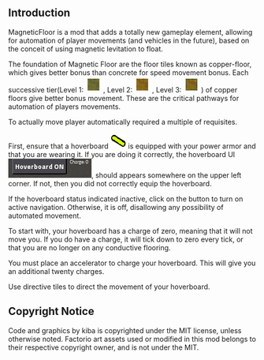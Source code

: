 

## Introduction

MagneticFloor is a mod that adds a totally new gameplay element, allowing for automation of player movements (and vehicles in the future), based on the conceit of using magnetic levitation to float.

The foundation of Magnetic Floor are the floor tiles known as copper-floor, which gives better bonus than concrete for speed movement bonus. Each successive tier(Level 1: ![Copper Floor](graphics/icons/copper-floor-icon.png) , Level 2: ![Copper Floor Level2](graphics/icons/copper-floor-icon_level2.png) , Level 3: ![Copper Floor Level3](graphics/icons/copper-floor-icon_level3.png)  ) of copper floors give better bonus movement. These are the critical pathways for automation of players movements.

To actually move player automatically required a multiple of requisites.

First, ensure that a hoverboard ![hoverboard](graphics/icons/hoverboard-icon.png) is equipped with your power armor and that you are wearing it. If you are doing it correctly, the hoverboard UI ![hoverboard_ui](graphics/examples/hoverboard-ui.png), should appears somewhere on the upper left corner. If not, then you did not correctly equip the hoverboard. 

If the hoverboard status indicated inactive, click on the button to turn on active navigation. Otherwise, it is off, disallowing any possibility of automated movement.

To start with, your hoverboard has a charge of zero, meaning that it will not move you. If you do have a charge, it will tick down to zero every tick, or that you are no longer on any conductive flooring.

You must place an accelerator to charge your hoverboard. This will give you an additional twenty charges.

Use directive tiles to direct the movement of your hoverboard.


## Copyright Notice

Code and graphics by kiba is copyrighted under the MIT license, unless otherwise noted. Factorio art assets used or modified in this mod belongs to their respective copyright owner, and is not under the MIT.
